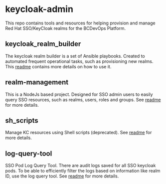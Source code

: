 # keycloak-admin
This repo contains tools and resources for helping provision and manage Red Hat SSO/KeyCloak realms for the BCDevOps Platform. 

## keycloak_realm_builder
The keycloak realm builder is a set of Ansible playbooks. Created to automated frequent operational tasks, such as provisioning new realms. This [readme](keycloak_realm_builder/scripts/custom_usage/readme.md) contains more details on how to use it.

## realm-management
This is a NodeJs based project. Designed for SSO admin users to easily query SSO resources, such as realms, users, roles and groups. See [readme](realm-management/README.md) for more details.

## sh_scripts
Manage KC resources using Shell scripts (deprecated). See [readme](sh_scripts/readme.md) for more details.

## log-query-tool
SSO Pod Log Query Tool. There are audit logs saved for all SSO keycloak pods. To be able to efficiently filter the logs based on information like realm ID, use the log query tool. See [readme](log-query-tool/README.md) for more details.

